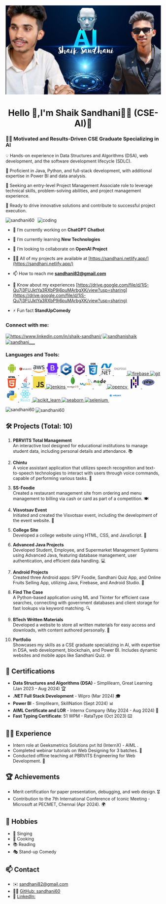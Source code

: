 ![logo](https://github.com/sandhani60/sandhani60/blob/main/edit.jpg)
<h1 align="center">Hello 👋,I'm Shaik Sandhani🧑‍🎓 (CSE-AI)🤖 </h1>
<h3>👩‍💻 Motivated and Results-Driven CSE Graduate Specializing in AI</h3>
<p>💡 Hands-on experience in Data Structures and Algorithms (DSA), web development, and the software development lifecycle (SDLC).</p>
<p>🔧 Proficient in Java, Python, and full-stack development, with additional expertise in Power BI and data analysis.</p>
<p>🎯 Seeking an entry-level Project Management Associate role to leverage technical skills, problem-solving abilities, and project management experience.</p>
<p>🚀 Ready to drive innovative solutions and contribute to successful project execution.</p>


<img align="right" alt="coding" width="400" src="https://user-images.githubusercontent.com/55389276/140866485-8fb1c876-9a8f-4d6a-98dc-08c4981eaf70.gif">
<p align="left"> <img src="https://komarev.com/ghpvc/?username=sandhani60&label=Profile%20views&color=0e75b6&style=flat" alt="sandhani60" /> </p>

- 🔭 I’m currently working on **ChatGPT Chatbot**

- 🌱 I’m currently learning **New Technologies**

- 👯 I’m looking to collaborate on **OpenAI Project**

- 👨‍💻 All of my projects are available at [https://sandhani.netlify.app/](https://sandhani.netlify.app/)

- 📫 How to reach me **sandhani82@gmail.com**

- 📄 Know about my experiences [https://drive.google.com/file/d/1jS-Qu7j3FUJktYa3RXbP9j6puMArbgXK/view?usp=sharing](https://drive.google.com/file/d/1jS-Qu7j3FUJktYa3RXbP9j6puMArbgXK/view?usp=sharing)

- ⚡ Fun fact **StandUpComedy**

<h3 align="left">Connect with me:</h3>
<p align="left">
<a href="https://linkedin.com/in/https://www.linkedin.com/in/shaik-sandhani/" target="blank"><img align="center" src="https://raw.githubusercontent.com/rahuldkjain/github-profile-readme-generator/master/src/images/icons/Social/linked-in-alt.svg" alt="https://www.linkedin.com/in/shaik-sandhani/" height="30" width="40" /></a>
<a href="https://kaggle.com/sandhanishaik" target="blank"><img align="center" src="https://raw.githubusercontent.com/rahuldkjain/github-profile-readme-generator/master/src/images/icons/Social/kaggle.svg" alt="sandhanishaik" height="30" width="40" /></a>
<a href="https://instagram.com/sandhani___" target="blank"><img align="center" src="https://raw.githubusercontent.com/rahuldkjain/github-profile-readme-generator/master/src/images/icons/Social/instagram.svg" alt="sandhani___" height="30" width="40" /></a>
</p>

<h3 align="left">Languages and Tools:</h3>
<p align="left"> <a href="https://developer.android.com" target="_blank" rel="noreferrer"> <img src="https://raw.githubusercontent.com/devicons/devicon/master/icons/android/android-original-wordmark.svg" alt="android" width="40" height="40"/> </a> <a href="https://angular.io" target="_blank" rel="noreferrer"> <img src="https://raw.githubusercontent.com/devicons/devicon/master/icons/angularjs/angularjs-original-wordmark.svg" alt="angularjs" width="40" height="40"/> </a> <a href="https://aws.amazon.com" target="_blank" rel="noreferrer"> <img src="https://raw.githubusercontent.com/devicons/devicon/master/icons/amazonwebservices/amazonwebservices-original-wordmark.svg" alt="aws" width="40" height="40"/> </a> <a href="https://getbootstrap.com" target="_blank" rel="noreferrer"> <img src="https://raw.githubusercontent.com/devicons/devicon/master/icons/bootstrap/bootstrap-plain-wordmark.svg" alt="bootstrap" width="40" height="40"/> </a> <a href="https://www.w3schools.com/cpp/" target="_blank" rel="noreferrer"> <img src="https://raw.githubusercontent.com/devicons/devicon/master/icons/cplusplus/cplusplus-original.svg" alt="cplusplus" width="40" height="40"/> </a> <a href="https://www.w3schools.com/cs/" target="_blank" rel="noreferrer"> <img src="https://raw.githubusercontent.com/devicons/devicon/master/icons/csharp/csharp-original.svg" alt="csharp" width="40" height="40"/> </a> <a href="https://www.w3schools.com/css/" target="_blank" rel="noreferrer"> <img src="https://raw.githubusercontent.com/devicons/devicon/master/icons/css3/css3-original-wordmark.svg" alt="css3" width="40" height="40"/> </a> <a href="https://dotnet.microsoft.com/" target="_blank" rel="noreferrer"> <img src="https://raw.githubusercontent.com/devicons/devicon/master/icons/dot-net/dot-net-original-wordmark.svg" alt="dotnet" width="40" height="40"/> </a> <a href="https://expressjs.com" target="_blank" rel="noreferrer"> <img src="https://raw.githubusercontent.com/devicons/devicon/master/icons/express/express-original-wordmark.svg" alt="express" width="40" height="40"/> </a> <a href="https://firebase.google.com/" target="_blank" rel="noreferrer"> <img src="https://www.vectorlogo.zone/logos/firebase/firebase-icon.svg" alt="firebase" width="40" height="40"/> </a> <a href="https://git-scm.com/" target="_blank" rel="noreferrer"> <img src="https://www.vectorlogo.zone/logos/git-scm/git-scm-icon.svg" alt="git" width="40" height="40"/> </a> <a href="https://www.w3.org/html/" target="_blank" rel="noreferrer"> <img src="https://raw.githubusercontent.com/devicons/devicon/master/icons/html5/html5-original-wordmark.svg" alt="html5" width="40" height="40"/> </a> <a href="https://www.java.com" target="_blank" rel="noreferrer"> <img src="https://raw.githubusercontent.com/devicons/devicon/master/icons/java/java-original.svg" alt="java" width="40" height="40"/> </a> <a href="https://developer.mozilla.org/en-US/docs/Web/JavaScript" target="_blank" rel="noreferrer"> <img src="https://raw.githubusercontent.com/devicons/devicon/master/icons/javascript/javascript-original.svg" alt="javascript" width="40" height="40"/> </a> <a href="https://www.jenkins.io" target="_blank" rel="noreferrer"> <img src="https://www.vectorlogo.zone/logos/jenkins/jenkins-icon.svg" alt="jenkins" width="40" height="40"/> </a> <a href="https://www.mongodb.com/" target="_blank" rel="noreferrer"> <img src="https://raw.githubusercontent.com/devicons/devicon/master/icons/mongodb/mongodb-original-wordmark.svg" alt="mongodb" width="40" height="40"/> </a> <a href="https://www.mysql.com/" target="_blank" rel="noreferrer"> <img src="https://raw.githubusercontent.com/devicons/devicon/master/icons/mysql/mysql-original-wordmark.svg" alt="mysql" width="40" height="40"/> </a> <a href="https://nodejs.org" target="_blank" rel="noreferrer"> <img src="https://raw.githubusercontent.com/devicons/devicon/master/icons/nodejs/nodejs-original-wordmark.svg" alt="nodejs" width="40" height="40"/> </a> <a href="https://opencv.org/" target="_blank" rel="noreferrer"> <img src="https://www.vectorlogo.zone/logos/opencv/opencv-icon.svg" alt="opencv" width="40" height="40"/> </a> <a href="https://pandas.pydata.org/" target="_blank" rel="noreferrer"> <img src="https://raw.githubusercontent.com/devicons/devicon/2ae2a900d2f041da66e950e4d48052658d850630/icons/pandas/pandas-original.svg" alt="pandas" width="40" height="40"/> </a> <a href="https://www.php.net" target="_blank" rel="noreferrer"> <img src="https://raw.githubusercontent.com/devicons/devicon/master/icons/php/php-original.svg" alt="php" width="40" height="40"/> </a> <a href="https://www.python.org" target="_blank" rel="noreferrer"> <img src="https://raw.githubusercontent.com/devicons/devicon/master/icons/python/python-original.svg" alt="python" width="40" height="40"/> </a> <a href="https://reactjs.org/" target="_blank" rel="noreferrer"> <img src="https://raw.githubusercontent.com/devicons/devicon/master/icons/react/react-original-wordmark.svg" alt="react" width="40" height="40"/> </a> <a href="https://scikit-learn.org/" target="_blank" rel="noreferrer"> <img src="https://upload.wikimedia.org/wikipedia/commons/0/05/Scikit_learn_logo_small.svg" alt="scikit_learn" width="40" height="40"/> </a> <a href="https://seaborn.pydata.org/" target="_blank" rel="noreferrer"> <img src="https://seaborn.pydata.org/_images/logo-mark-lightbg.svg" alt="seaborn" width="40" height="40"/> </a> <a href="https://www.selenium.dev" target="_blank" rel="noreferrer"> <img src="https://raw.githubusercontent.com/detain/svg-logos/780f25886640cef088af994181646db2f6b1a3f8/svg/selenium-logo.svg" alt="selenium" width="40" height="40"/> </a> <a href="https://webpack.js.org" target="_blank" rel="noreferrer"> <img src="https://raw.githubusercontent.com/devicons/devicon/d00d0969292a6569d45b06d3f350f463a0107b0d/icons/webpack/webpack-original-wordmark.svg" alt="webpack" width="40" height="40"/> </a> </p>

<p><img align="left" src="https://github-readme-stats.vercel.app/api/top-langs?username=sandhani60&show_icons=true&locale=en&layout=compact" alt="sandhani60" /></p>

<p>&nbsp;<img align="center" src="https://github-readme-stats.vercel.app/api?username=sandhani60&show_icons=true&locale=en" alt="sandhani60" /></p>


## 🛠️ Projects (Total: 10)
1. **PBRVITS Total Management**  
   An interactive tool designed for educational institutions to manage student data, including personal details and attendance. 📚  
 
   

2. **Chintu**  
   A voice assistant application that utilizes speech recognition and text-to-speech technologies to interact with users through voice commands, capable of performing various tasks. 🎤  
   
   

3. **SS-Foodie**  
   Created a restaurant management site from ordering and menu management to billing via cash or card as part of a competition. 🍽️  
   

4. **Visvotsav Event**  
   Initiated and created the Visvotsav event, including the development of the event website. 🎉  
  

5. **College Site**  
   Developed a college website using HTML, CSS, and JavaScript. 🏫  
  

6. **Advanced Java Projects**  
   Developed Student, Employee, and Supermarket Management Systems using Advanced Java, featuring database management, user authentication, and efficient data handling. 💻  
  

7. **Android Projects**  
   Created three Android apps: SPV Foodie, Sandhani Quiz App, and Online Fruits Selling App, utilizing Java, Firebase, and Android Studio. 📱  
   

8. **Find The Case**  
   A Python-based application using ML and Tkinter for efficient case searches, connecting with government databases and client storage for fast lookups via keyword matching. 🔍  
 

9. **BTech Written Materials**  
   Developed a website to store all written materials for easy access and downloads, with content authored personally. 📖  
   

10. **Portfolio**  
   Showcases my skills as a CSE graduate specializing in AI, with expertise in DSA, web development, blockchain, and Power BI. Includes dynamic websites and mobile apps like Sandhani Quiz. 🌐  
   
## 📜 Certifications
- **Data Structures and Algorithms (DSA)** - Simplilearn, Great Learning (Jan 2023 - Aug 2024) 🏆
- **.NET Full Stack Development** - Wipro (Mar 2024) 🎓
- **Power BI** - Simplilearn, SkillNation (Sept 2024) 📊
- **AIML Certificate and LOR** - Internx Company (May 2024 - Aug 2024) 📜
- **Fast Typing Certificate**: 51 WPM - RataType (Oct 2023) ⌨️

## 👨‍🏫 Experience
- Intern role at Geeksmetrics Solutions pvt ltd (InternX) - AIML .
- Completed webinar tutorials on Web Designing for 3 batches. 📖
- Conducted offline teaching at PBRVITS Engineering for Web Development. 🏫

## 🏆 Achievements
- Merit certification for paper presentation, debugging, and web design. 🎖️
- Contribution to the 7th International Conference of Iconic Meeting - Microsoft at PECMET, Chennai (Apr 2024). 🌍

## 🎉 Hobbies
- 🎤 Singing
- 🍳 Cooking
- 📚 Reading
- 🎭 Stand-up Comedy

## 📫 Contact
- ✉️ [sandhani82@gmail.com](mailto:sandhani82@gmail.com)
- 👩‍💻 [GitHub: sandhani60](https://github.com/sandhani60)
- 🔗 [LinkedIn:](https://www.linkedin.com/in/shaik-sandhani/)
